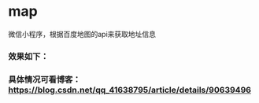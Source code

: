 # map
微信小程序，根据百度地图的api来获取地址信息

### 效果如下：

### 具体情况可看博客：https://blog.csdn.net/qq_41638795/article/details/90639496
